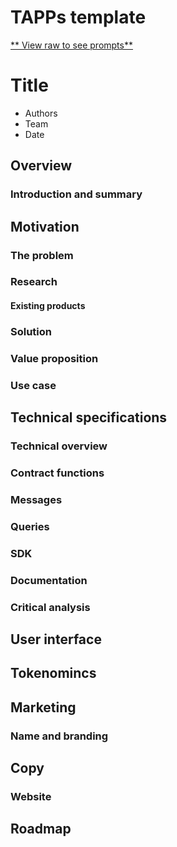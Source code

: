 
# TAPPs template

[** View raw to see prompts**](https://raw.githubusercontent.com/evanorti/tapp/main/template.md)

# Title

- Authors
- Team
- Date

## Overview 

###  Introduction and summary

<!--- Write this section last. 3-4 sentences max. Introduce the product and provide a basic overview using key information from this document. Overviews should be easily understood by normies. -->

## Motivation 

### The problem

<!--- What is the problem this application will solve? Provide a clear overview of the problem, describing the situation and need. 

Why is it important to solve this problem?  -->

### Research

<!--- Include any relevant research on the problem, including relevant background information, definitions, and examples of the problem. Provide sources and further reading if necessary.  -->

#### Existing products

<!--- Market research. List any products that currently solve the problem. 
- Provide a [link](#existing-products) to the product and a brief description.
- Where do these existing products fall short? 
- Why would a user not want to use these products? What hole exists in the market? -->

### Solution

<!--- Introduce your product. 

What is your product, and how does it solve the problem? 

Don't get too technical yet. Be specific. Be clear. Don't be vague or rely on buzzwords.  -->

### Value proposition

<!--- Why would choose to use this product over another product? What is unique about the product? How does it solve the problem better than existing solutions?

Questions to consider:

- Is there a need for this product?
- Is there significant demand?
- Why would users care? -->

### Use case

<!--- How is this product intended to be used? Walk through a specific real-world use case.  -->

## Technical specifications

### Technical overview

<!--- How does this product work? You can get technical in this section.  -->

### Contract functions

<!--- You can use pseudocode or snippets to explain your prototype.  -->

### Messages

### Queries

### SDK

### Documentation

<!--- What documentation is needed? Do users need docs? Developers? -->

### Critical analysis

<!--- Identify any potential problems or pain points. Be proactive. What are the biggest difficulties you foresee? Do you have any ideas on how to tackle them? -->

## User interface

<!--- Will this application have a user interface? 

What are the basics of the interface? How will it work?

Provide a mock-up of the interface if possible -->

## Tokenomincs

<!--- Will this protocol have governance or other tokens?

How will the tokens work?

What is unique about the token?

Why would anyone want to hold the token?

Will the token go up in price? 

If the token is locked, what will stop a dump upon unlock?

What is the genesis distribution? -->

## Marketing

<!--- Describe a marketing plan. Will marketing be on Twitter? How can you get the word out about your protocol? -->

### Name and branding

<!--- What is the name of the product? What will the branding look like? -->

## Copy

<!--- Can you think of a slogan or copy? -->

### Website

<!--- Will the protocol have a site? 

Is the domain available?  -->

## Roadmap 

<!--- What is your estimated timeline for launch?

Identify key milestones, such as contract completion, code audit, front-end development, launch plan, etc. 


**Once you finich filling out this TAPP, go back to the [Introduction and summary](#introduction-and-summary) and fill it out.**   -->